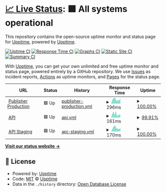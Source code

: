 # [📈 Live Status](https://upptime.github.io/upptime): <!--live status--> **🟩 All systems operational**

This repository contains the open-source uptime monitor and status page for [Upptime](https://upptime.js.org), powered by [Upptime](https://github.com/upptime/upptime).

[![Uptime CI](https://github.com/borderlessvr/upptime/workflows/Uptime%20CI/badge.svg)](https://github.com/borderlessvr/upptime/actions?query=workflow%3A%22Uptime+CI%22)
[![Response Time CI](https://github.com/borderlessvr/upptime/workflows/Response%20Time%20CI/badge.svg)](https://github.com/borderlessvr/upptime/actions?query=workflow%3A%22Response+Time+CI%22)
[![Graphs CI](https://github.com/borderlessvr/upptime/workflows/Graphs%20CI/badge.svg)](https://github.com/borderlessvr/upptime/actions?query=workflow%3A%22Graphs+CI%22)
[![Static Site CI](https://github.com/borderlessvr/upptime/workflows/Static%20Site%20CI/badge.svg)](https://github.com/borderlessvr/upptime/actions?query=workflow%3A%22Static+Site+CI%22)
[![Summary CI](https://github.com/borderlessvr/upptime/workflows/Summary%20CI/badge.svg)](https://github.com/borderlessvr/upptime/actions?query=workflow%3A%22Summary+CI%22)

With [Upptime](https://upptime.js.org), you can get your own unlimited and free uptime monitor and status page, powered entirely by a GitHub repository. We use [Issues](https://github.com/upptime/upptime/issues) as incident reports, [Actions](https://github.com/borderlessvr/upptime/actions) as uptime monitors, and [Pages](https://upptime.github.io/upptime) for the status page.

<!--start: status pages-->
<!-- This summary is generated by Upptime (https://github.com/upptime/upptime) -->
<!-- Do not edit this manually, your changes will be overwritten -->
<!-- prettier-ignore -->
| URL | Status | History | Response Time | Uptime |
| --- | ------ | ------- | ------------- | ------ |
| <img alt="" src="https://icons.duckduckgo.com/ip3/app.borderlessvr.com.ico" height="13"> [Publisher Production](https://app.borderlessvr.com) | 🟩 Up | [publisher-production.yml](https://github.com/borderlessvr/upptime/commits/HEAD/history/publisher-production.yml) | <details><summary><img alt="Response time graph" src="./graphs/publisher-production/response-time-week.png" height="20"> 296ms</summary><br><a href="https://borderlessvr.github.io/upptime/history/publisher-production"><img alt="Response time 328" src="https://img.shields.io/endpoint?url=https%3A%2F%2Fraw.githubusercontent.com%2Fborderlessvr%2Fupptime%2FHEAD%2Fapi%2Fpublisher-production%2Fresponse-time.json"></a><br><a href="https://borderlessvr.github.io/upptime/history/publisher-production"><img alt="24-hour response time 216" src="https://img.shields.io/endpoint?url=https%3A%2F%2Fraw.githubusercontent.com%2Fborderlessvr%2Fupptime%2FHEAD%2Fapi%2Fpublisher-production%2Fresponse-time-day.json"></a><br><a href="https://borderlessvr.github.io/upptime/history/publisher-production"><img alt="7-day response time 296" src="https://img.shields.io/endpoint?url=https%3A%2F%2Fraw.githubusercontent.com%2Fborderlessvr%2Fupptime%2FHEAD%2Fapi%2Fpublisher-production%2Fresponse-time-week.json"></a><br><a href="https://borderlessvr.github.io/upptime/history/publisher-production"><img alt="30-day response time 314" src="https://img.shields.io/endpoint?url=https%3A%2F%2Fraw.githubusercontent.com%2Fborderlessvr%2Fupptime%2FHEAD%2Fapi%2Fpublisher-production%2Fresponse-time-month.json"></a><br><a href="https://borderlessvr.github.io/upptime/history/publisher-production"><img alt="1-year response time 330" src="https://img.shields.io/endpoint?url=https%3A%2F%2Fraw.githubusercontent.com%2Fborderlessvr%2Fupptime%2FHEAD%2Fapi%2Fpublisher-production%2Fresponse-time-year.json"></a></details> | <details><summary><a href="https://borderlessvr.github.io/upptime/history/publisher-production">100.00%</a></summary><a href="https://borderlessvr.github.io/upptime/history/publisher-production"><img alt="All-time uptime 99.99%" src="https://img.shields.io/endpoint?url=https%3A%2F%2Fraw.githubusercontent.com%2Fborderlessvr%2Fupptime%2FHEAD%2Fapi%2Fpublisher-production%2Fuptime.json"></a><br><a href="https://borderlessvr.github.io/upptime/history/publisher-production"><img alt="24-hour uptime 100.00%" src="https://img.shields.io/endpoint?url=https%3A%2F%2Fraw.githubusercontent.com%2Fborderlessvr%2Fupptime%2FHEAD%2Fapi%2Fpublisher-production%2Fuptime-day.json"></a><br><a href="https://borderlessvr.github.io/upptime/history/publisher-production"><img alt="7-day uptime 100.00%" src="https://img.shields.io/endpoint?url=https%3A%2F%2Fraw.githubusercontent.com%2Fborderlessvr%2Fupptime%2FHEAD%2Fapi%2Fpublisher-production%2Fuptime-week.json"></a><br><a href="https://borderlessvr.github.io/upptime/history/publisher-production"><img alt="30-day uptime 100.00%" src="https://img.shields.io/endpoint?url=https%3A%2F%2Fraw.githubusercontent.com%2Fborderlessvr%2Fupptime%2FHEAD%2Fapi%2Fpublisher-production%2Fuptime-month.json"></a><br><a href="https://borderlessvr.github.io/upptime/history/publisher-production"><img alt="1-year uptime 100.00%" src="https://img.shields.io/endpoint?url=https%3A%2F%2Fraw.githubusercontent.com%2Fborderlessvr%2Fupptime%2FHEAD%2Fapi%2Fpublisher-production%2Fuptime-year.json"></a></details>
| <img alt="" src="https://icons.duckduckgo.com/ip3/api.bvrdev.com.ico" height="13"> [API](https://api.bvrdev.com/) | 🟩 Up | [api.yml](https://github.com/borderlessvr/upptime/commits/HEAD/history/api.yml) | <details><summary><img alt="Response time graph" src="./graphs/api/response-time-week.png" height="20"> 161ms</summary><br><a href="https://borderlessvr.github.io/upptime/history/api"><img alt="Response time 167" src="https://img.shields.io/endpoint?url=https%3A%2F%2Fraw.githubusercontent.com%2Fborderlessvr%2Fupptime%2FHEAD%2Fapi%2Fapi%2Fresponse-time.json"></a><br><a href="https://borderlessvr.github.io/upptime/history/api"><img alt="24-hour response time 139" src="https://img.shields.io/endpoint?url=https%3A%2F%2Fraw.githubusercontent.com%2Fborderlessvr%2Fupptime%2FHEAD%2Fapi%2Fapi%2Fresponse-time-day.json"></a><br><a href="https://borderlessvr.github.io/upptime/history/api"><img alt="7-day response time 161" src="https://img.shields.io/endpoint?url=https%3A%2F%2Fraw.githubusercontent.com%2Fborderlessvr%2Fupptime%2FHEAD%2Fapi%2Fapi%2Fresponse-time-week.json"></a><br><a href="https://borderlessvr.github.io/upptime/history/api"><img alt="30-day response time 191" src="https://img.shields.io/endpoint?url=https%3A%2F%2Fraw.githubusercontent.com%2Fborderlessvr%2Fupptime%2FHEAD%2Fapi%2Fapi%2Fresponse-time-month.json"></a><br><a href="https://borderlessvr.github.io/upptime/history/api"><img alt="1-year response time 166" src="https://img.shields.io/endpoint?url=https%3A%2F%2Fraw.githubusercontent.com%2Fborderlessvr%2Fupptime%2FHEAD%2Fapi%2Fapi%2Fresponse-time-year.json"></a></details> | <details><summary><a href="https://borderlessvr.github.io/upptime/history/api">99.91%</a></summary><a href="https://borderlessvr.github.io/upptime/history/api"><img alt="All-time uptime 99.98%" src="https://img.shields.io/endpoint?url=https%3A%2F%2Fraw.githubusercontent.com%2Fborderlessvr%2Fupptime%2FHEAD%2Fapi%2Fapi%2Fuptime.json"></a><br><a href="https://borderlessvr.github.io/upptime/history/api"><img alt="24-hour uptime 100.00%" src="https://img.shields.io/endpoint?url=https%3A%2F%2Fraw.githubusercontent.com%2Fborderlessvr%2Fupptime%2FHEAD%2Fapi%2Fapi%2Fuptime-day.json"></a><br><a href="https://borderlessvr.github.io/upptime/history/api"><img alt="7-day uptime 99.91%" src="https://img.shields.io/endpoint?url=https%3A%2F%2Fraw.githubusercontent.com%2Fborderlessvr%2Fupptime%2FHEAD%2Fapi%2Fapi%2Fuptime-week.json"></a><br><a href="https://borderlessvr.github.io/upptime/history/api"><img alt="30-day uptime 99.96%" src="https://img.shields.io/endpoint?url=https%3A%2F%2Fraw.githubusercontent.com%2Fborderlessvr%2Fupptime%2FHEAD%2Fapi%2Fapi%2Fuptime-month.json"></a><br><a href="https://borderlessvr.github.io/upptime/history/api"><img alt="1-year uptime 99.97%" src="https://img.shields.io/endpoint?url=https%3A%2F%2Fraw.githubusercontent.com%2Fborderlessvr%2Fupptime%2FHEAD%2Fapi%2Fapi%2Fuptime-year.json"></a></details>
| <img alt="" src="https://icons.duckduckgo.com/ip3/api-staging.bvrdev.com.ico" height="13"> [API Staging](https://api-staging.bvrdev.com/) | 🟩 Up | [api-staging.yml](https://github.com/borderlessvr/upptime/commits/HEAD/history/api-staging.yml) | <details><summary><img alt="Response time graph" src="./graphs/api-staging/response-time-week.png" height="20"> 170ms</summary><br><a href="https://borderlessvr.github.io/upptime/history/api-staging"><img alt="Response time 182" src="https://img.shields.io/endpoint?url=https%3A%2F%2Fraw.githubusercontent.com%2Fborderlessvr%2Fupptime%2FHEAD%2Fapi%2Fapi-staging%2Fresponse-time.json"></a><br><a href="https://borderlessvr.github.io/upptime/history/api-staging"><img alt="24-hour response time 136" src="https://img.shields.io/endpoint?url=https%3A%2F%2Fraw.githubusercontent.com%2Fborderlessvr%2Fupptime%2FHEAD%2Fapi%2Fapi-staging%2Fresponse-time-day.json"></a><br><a href="https://borderlessvr.github.io/upptime/history/api-staging"><img alt="7-day response time 170" src="https://img.shields.io/endpoint?url=https%3A%2F%2Fraw.githubusercontent.com%2Fborderlessvr%2Fupptime%2FHEAD%2Fapi%2Fapi-staging%2Fresponse-time-week.json"></a><br><a href="https://borderlessvr.github.io/upptime/history/api-staging"><img alt="30-day response time 459" src="https://img.shields.io/endpoint?url=https%3A%2F%2Fraw.githubusercontent.com%2Fborderlessvr%2Fupptime%2FHEAD%2Fapi%2Fapi-staging%2Fresponse-time-month.json"></a><br><a href="https://borderlessvr.github.io/upptime/history/api-staging"><img alt="1-year response time 196" src="https://img.shields.io/endpoint?url=https%3A%2F%2Fraw.githubusercontent.com%2Fborderlessvr%2Fupptime%2FHEAD%2Fapi%2Fapi-staging%2Fresponse-time-year.json"></a></details> | <details><summary><a href="https://borderlessvr.github.io/upptime/history/api-staging">100.00%</a></summary><a href="https://borderlessvr.github.io/upptime/history/api-staging"><img alt="All-time uptime 99.96%" src="https://img.shields.io/endpoint?url=https%3A%2F%2Fraw.githubusercontent.com%2Fborderlessvr%2Fupptime%2FHEAD%2Fapi%2Fapi-staging%2Fuptime.json"></a><br><a href="https://borderlessvr.github.io/upptime/history/api-staging"><img alt="24-hour uptime 100.00%" src="https://img.shields.io/endpoint?url=https%3A%2F%2Fraw.githubusercontent.com%2Fborderlessvr%2Fupptime%2FHEAD%2Fapi%2Fapi-staging%2Fuptime-day.json"></a><br><a href="https://borderlessvr.github.io/upptime/history/api-staging"><img alt="7-day uptime 100.00%" src="https://img.shields.io/endpoint?url=https%3A%2F%2Fraw.githubusercontent.com%2Fborderlessvr%2Fupptime%2FHEAD%2Fapi%2Fapi-staging%2Fuptime-week.json"></a><br><a href="https://borderlessvr.github.io/upptime/history/api-staging"><img alt="30-day uptime 99.46%" src="https://img.shields.io/endpoint?url=https%3A%2F%2Fraw.githubusercontent.com%2Fborderlessvr%2Fupptime%2FHEAD%2Fapi%2Fapi-staging%2Fuptime-month.json"></a><br><a href="https://borderlessvr.github.io/upptime/history/api-staging"><img alt="1-year uptime 99.94%" src="https://img.shields.io/endpoint?url=https%3A%2F%2Fraw.githubusercontent.com%2Fborderlessvr%2Fupptime%2FHEAD%2Fapi%2Fapi-staging%2Fuptime-year.json"></a></details>

<!--end: status pages-->

[**Visit our status website →**](https://upptime.github.io/upptime)

## 📄 License

- Powered by: [Upptime](https://github.com/upptime/upptime)
- Code: [MIT](./LICENSE) © [Upptime](https://upptime.js.org)
- Data in the `./history` directory: [Open Database License](https://opendatacommons.org/licenses/odbl/1-0/)
